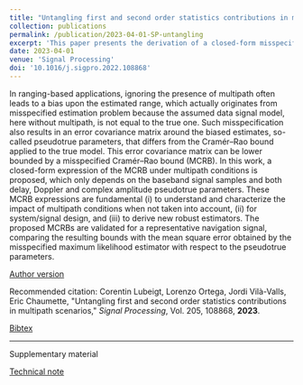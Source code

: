 ```yaml
---
title: "Untangling first and second order statistics contributions in multipath scenarios"
collection: publications
permalink: /publication/2023-04-01-SP-untangling
excerpt: 'This paper presents the derivation of a closed-form misspecified Cramér-Rao bound for low-cost GNSS receivers in presence of multipath.'
date: 2023-04-01
venue: 'Signal Processing'
doi: '10.1016/j.sigpro.2022.108868'
---
```

In ranging-based applications, ignoring the presence of multipath often leads to a bias upon the estimated range, which actually originates from misspecified estimation problem because the assumed data signal model, here without multipath, is not equal to the true one. Such misspecification also results in an error covariance matrix around the biased estimates, so-called pseudotrue parameters, that differs from the Cramér–Rao bound applied to the true model. This error covariance matrix can be lower bounded by a misspecified Cramér–Rao bound (MCRB). In this work, a closed-form expression of the MCRB under multipath conditions is proposed, which only depends on the baseband signal samples and both delay, Doppler and complex amplitude pseudotrue parameters. These MCRB expressions are fundamental (i) to understand and characterize the impact of multipath conditions when not taken into account, (ii) for system/signal design, and (iii) to derive new robust estimators. The proposed MCRBs are validated for a representative navigation signal, comparing the resulting bounds with the mean square error obtained by the misspecified maximum likelihood estimator with respect to the pseudotrue parameters.

[Author version](http://clubeigt.github.io/files/2023_SP_untangling.pdf)

Recommended citation: Corentin Lubeigt, Lorenzo Ortega, Jordi Vilà-Valls, Eric Chaumette, &quot;Untangling first and second order statistics contributions in multipath scenarios,&quot; <i>Signal Processing</i>, Vol. 205, 108868, <b>2023</b>.

[Bibtex](http://clubeigt.github.io/files/2023_SP_untangling_bib.bib)

---
Supplementary material

[Technical note](http://clubeigt.github.io/files/2023_SP_untangling_technote.pdf)

